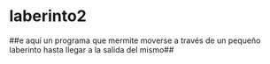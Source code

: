 # laberinto2
##e aquí un programa que mermite moverse a través de un pequeño laberinto hasta
llegar a la salida del mismo##
